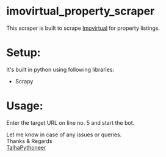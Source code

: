 # imovirtual_property_scraper
This scraper is built to scrape [Imovirtual](https://www.imovirtual.com) for property listings.

# Setup:
It's built in python using following libraries:
- Scrapy

# Usage:
Enter the target URL on line no. 5 and start the bot.

Let me know in case of any issues or queries.<br />
Thanks & Regards<br />
[TalhaPythoneer](https://www.talhapythoneer.com/)
